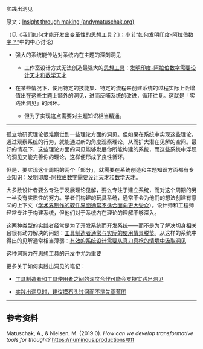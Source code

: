 实践出洞见

原文：[Insight through making (andymatuschak.org)](https://notes.andymatuschak.org/z7YyAp683VNbTmDG4hx9QFpf5urwxZJpsycS6)

（见[《我们如何才能开发出变革性的思想工具？》；小节“如何发明印度-阿拉伯数字？”](https://numinous.productions/ttft/#how-to-invent-hindu-arabic-numerals)中的中心讨论）

- 强大的系统能传达对系统内在主题的深刻洞见

  - 工作室设计方式无法创造最强大的[思想工具](https://notes.andymatuschak.org/z5YhNc8HVKxjg9a3h3SeCyKqnNDFgiY6WGrM)：[发明印度-阿拉伯数字需要设计天才和数学天才](https://notes.andymatuschak.org/z5ph9NcXwFA13MNg3qTh8paqiaAqxtoRJM8fC)

- 在某些情况下，使用特定的技能集、特定的流程来创建系统的过程实际上会增值出在这些主题上额外的洞见，进而反哺系统的改进，循环往复。这就是「实践出洞见」的闭环。

  - 但为了实现这点需要对主题知识相当精通。

------

孤立地研究理论很难察觉到一些理论方面的洞见。但如果在系统中实现这些理论，通过观察系统的行为，就能通过新的角度观察理论，从而扩大潜在见解的空间。最好的情况下，这些理论方面的洞见能够发展你所能构建的系统，而这些系统中浮现的洞见又能完善你的理论，这样便形成了良性循环。

但是，要实现这个周期的两个「部分」，就需要在系统创造和主题知识方面都有专业知识；[发明印度-阿拉伯数字需要设计天才和数学天才](https://notes.andymatuschak.org/z5ph9NcXwFA13MNg3qTh8paqiaAqxtoRJM8fC)。

大多数设计者要么专注于发展理论见解，要么专注于建立系统，而对这个周期的另一半没有实质性的努力。学者们构建的玩具系统，通常不会为他们的想法创建有意义的上下文（[学术界制作的软件界面通常不适合面向更大受众](https://notes.andymatuschak.org/z4wng6eYm8HiFPoWEStbqyBm3B8CegDRNq9N)）。设计师和工程师经常专注于构建系统，但他们对于系统内在理论的理解不够深入。

这两种类型的实践者经常是为了开发系统而开发系统——而不是为了解决切身相关且很有动力解决的问题：[工具制造者通常与实际的使用情景脱节](https://notes.andymatuschak.org/zs5uUEv9iJH7JuAmsCChxBEMP2zW6CRbiAWE)。从这样的系统中得出的见解通常相当薄弱：[有效的系统设计需要从真刀真枪的情境中汲取洞见](https://notes.andymatuschak.org/z3H98n8DGZmu8XArqHZVsckyWvbTe8wK4kAt2)

这种洞察力在[思想工具](https://notes.andymatuschak.org/z5YhNc8HVKxjg9a3h3SeCyKqnNDFgiY6WGrM)的开发中尤为重要

更多关于如何实践出洞见的笔记：

- [工具制造者和工具使用者之间的深度合作可能会支持实践出洞见](https://notes.andymatuschak.org/z7PLEhbuGGhQx3o5oxpSD8oMxEHJXxZGUxBWD)

- [实践出洞见时，建议摸石头过河而不是先画蓝图](https://notes.andymatuschak.org/z7Ldzn94FibghJBEG9hAebu8LMNV7NVBFvsfg)

------

## 参考资料

Matuschak, A., & Nielsen, M. (2019 0). *How can we develop transformative tools for thought?* https://numinous.productions/ttft